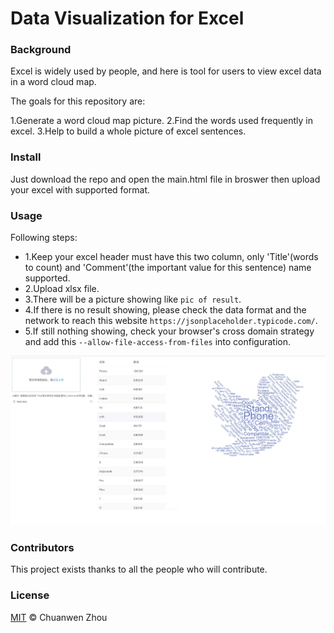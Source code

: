 # Data Visualization for Excel

### Background

Excel is widely used by people, and here is tool for users to view excel data in a word cloud map.

The goals for this repository are:

1.Generate a word cloud map picture.
2.Find the words used frequently in excel.
3.Help to build a whole picture of excel sentences.


### Install

Just download the repo and open the main.html file in broswer then upload your excel with supported format.


### Usage

Following steps:

- 1.Keep your excel header must have this two column, only 'Title'(words to count) and 'Comment'(the important value for this sentence) name supported.
- 2.Upload xlsx file.
- 3.There will be a picture showing like `pic of result`.
- 4.If there is no result showing, please check the data format and the network to reach this website `https://jsonplaceholder.typicode.com/`.
- 5.If still nothing showing, check your browser's cross domain strategy and add this  ` --allow-file-access-from-files ` into configuration.


![pic of result](https://github.com/Zhouchuanwen/excel-word-map/blob/master/word_cloud.jpeg)


### Contributors

This project exists thanks to all the people who will contribute.


### License

[MIT](LICENSE) © Chuanwen Zhou

